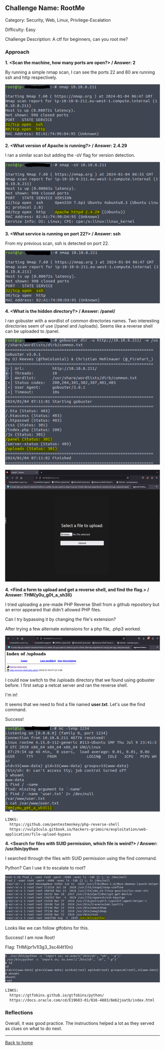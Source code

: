 ## Challenge Name: RootMe
Category: Security, Web, Linux, Privilege-Escalation

Difficulty: Easy

Challenge Description: A ctf for beginners, can you root me?

### Approach

**1. <Scan the machine, how many ports are open?> / Answer: 2**
  
  By running a simple nmap scan, I can see the ports 22 and 80 are running ssh and http respectively.
  
  ![img](<https://github.com/saucea/CTFs/blob/main/TryHackMe/RootMe/Screenshots/Ports.PNG>)


**2. <What version of Apache is running?> / Answer: 2.4.29**
  
  I ran a similar scan but adding the -sV flag for version detection.

  ![img](<https://github.com/saucea/CTFs/blob/main/TryHackMe/RootMe/Screenshots/Apache_Version.PNG>)


**3. <What service is running on port 22?> / Answer: ssh**
  
  From my previous scan, ssh is detected on port 22.

  ![img](<https://github.com/saucea/CTFs/blob/main/TryHackMe/RootMe/Screenshots/Service.PNG>)

**4. <What is the hidden directory?> / Answer: /panel/**
  
  I ran gobuster with a wordlist of common directories names. Two interesting directories seem of use (/panel and /uploads). Seems like a reverse shell can be uploaded to /panel.

  ![img](<https://github.com/saucea/CTFs/blob/main/TryHackMe/RootMe/Screenshots/Directories.PNG>)

  ![img](<https://github.com/saucea/CTFs/blob/main/TryHackMe/RootMe/Screenshots/Panel_Directory.PNG>)


**4. <Find a form to upload and get a reverse shell, and find the flag.> / Answer: THM{y0u_g0t_a_sh3ll}**
  
  I tried uploading a pre-made PHP Reverse Shell from a github repository but an error appeared that didn't allowed PHP files.

  Can I try bypassing it by changing the file's extension?

  After trying a few alternate extensions for a php file, .php3 worked.

  ![img](<https://github.com/saucea/CTFs/blob/main/TryHackMe/RootMe/Screenshots/Reverse_Shell_Upload.PNG>)

  I could now switch to the /uploads directory that we found using gobuster before. I first setup a netcat server and ran the reverse shell.

  I'm in!

  It seems that we need to find a file named **user.txt**. Let's use the find command.

  Success!

  ![img](<https://github.com/saucea/CTFs/blob/main/TryHackMe/RootMe/Screenshots/First_Flag.PNG>)

    LINKS:
      https://github.com/pentestmonkey/php-reverse-shell
      https://vulp3cula.gitbook.io/hackers-grimoire/exploitation/web-application/file-upload-bypass

**4. <Search for files with SUID permission, which file is weird?> / Answer: /usr/bin/python**
  
  I searched through the files with SUID permission using the find command.

  Python? Can I use it to escalate to root?

  ![img](<https://github.com/saucea/CTFs/blob/main/TryHackMe/RootMe/Screenshots/Python.PNG>)

  Looks like we can follow gtfobins for this.

  Success! I am now Root!

  Flag: THM{pr1v1l3g3_3sc4l4t10n}

  ![img](<https://github.com/saucea/CTFs/blob/main/TryHackMe/RootMe/Screenshots/Root.PNG>)

    LINKS: 
      https://gtfobins.github.io/gtfobins/python/
      https://docs.oracle.com/cd/E19683-01/816-4883/6mb2joatb/index.html

  
### Reflections

Overall, it was good practice. The instructions helped a lot as they served as clues on what to do next.
  

---
[Back to home](<https://github.com/saucea/CTFs/blob/main/README.md>)
